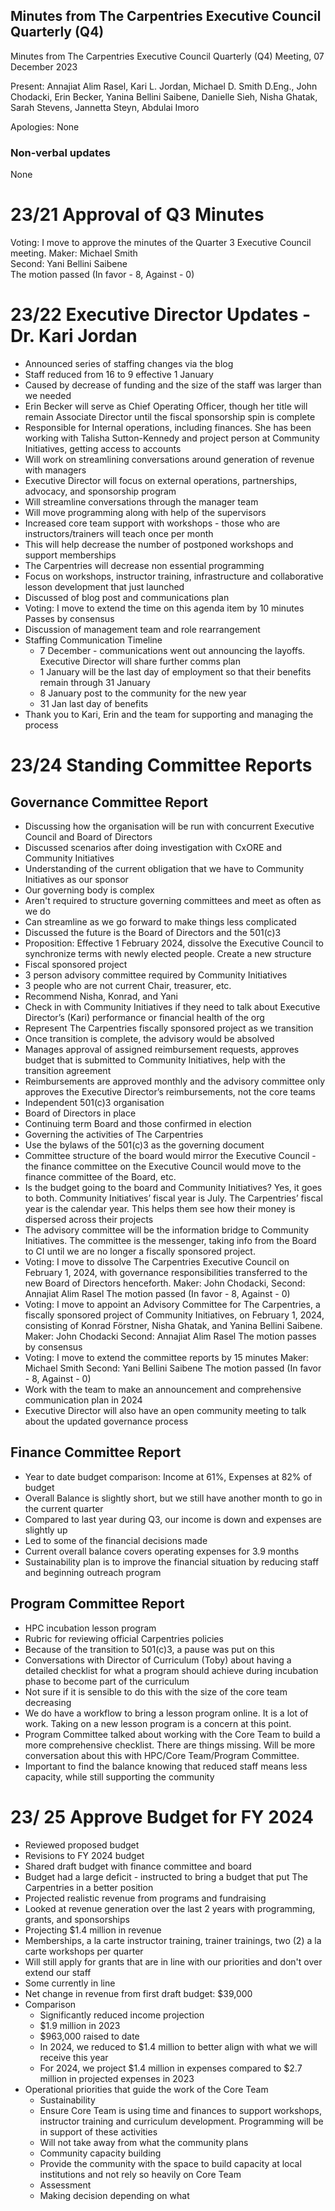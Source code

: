 ## Minutes from The Carpentries Executive Council Quarterly (Q4) 

Minutes from The Carpentries Executive Council Quarterly (Q4) Meeting, 07 December 2023

Present: Annajiat Alim Rasel, Kari L. Jordan, Michael D. Smith D.Eng., John Chodacki, Erin Becker, Yanina Bellini Saibene, Danielle Sieh, Nisha Ghatak, Sarah Stevens, Jannetta Steyn, Abdulai Imoro

Apologies: None


### Non-verbal updates
None

# 23/21 Approval of Q3 Minutes
Voting: I move to approve the minutes of the Quarter 3 Executive Council meeting.
Maker: Michael Smith  
Second: Yani Bellini Saibene  
The motion passed (In favor - 8, Against - 0)

# 23/22 Executive Director Updates - Dr. Kari Jordan
- Announced series of staffing changes via the blog
- Staff reduced from 16 to 9 effective 1 January 
- Caused by decrease of funding and the size of the staff was larger than we needed
- Erin Becker will serve as Chief Operating Officer, though her title will remain Associate Director until the fiscal sponsorship spin is complete
- Responsible for Internal operations, including finances. She has been working with Talisha Sutton-Kennedy and project person at Community Initiatives, getting access to accounts
- Will work on streamlining conversations around generation of revenue with managers
- Executive Director will focus on external operations, partnerships, advocacy, and sponsorship program
- Will streamline conversations through the manager team
- Will move programming along with help of the supervisors
- Increased core team support with workshops - those who are instructors/trainers will teach once per month
- This will help decrease the number of postponed workshops and support memberships
- The Carpentries will decrease non essential programming 
- Focus on workshops, instructor training, infrastructure and collaborative lesson development that just launched
- Discussed of blog post and communications plan
- Voting: I move to extend the time on this agenda item by 10 minutes
  Passes by consensus
- Discussion of management team and role rearrangement
- Staffing Communication Timeline
  - 7 December - communications went out announcing the layoffs. Executive Director will share further comms plan
  - 1 January will be the last day of employment so that their benefits remain through 31 January
  - 8 January post to the community for the new year
  - 31 Jan last day of benefits
- Thank you to Kari, Erin and the team for supporting and managing the process

# 23/24 Standing Committee Reports 
## Governance Committee Report
- Discussing how the organisation will be run with concurrent Executive Council and Board of Directors
- Discussed scenarios after doing investigation with CxORE and Community Initiatives
- Understanding of the current obligation that we have to Community Initiatives as our sponsor
- Our governing body is complex
- Aren't required to structure governing committees and meet as often as we do
- Can streamline as we go forward to make things less complicated
- Discussed the future is the Board of Directors and the 501(c)3
- Proposition: Effective 1 February 2024, dissolve the Executive Council to synchronize terms with newly elected people. 
  Create a new structure 
- Fiscal sponsored project
- 3 person advisory committee required by Community Initiatives 
- 3 people who are not current Chair, treasurer, etc.
- Recommend Nisha, Konrad, and Yani
- Check in with Community Initiatives if they need to talk about Executive Director’s (Kari) performance or financial health of the org
- Represent The Carpentries fiscally sponsored project as we transition
- Once transition is complete, the advisory would be absolved
- Manages approval of assigned reimbursement requests, approves budget that is submitted to Community Initiatives, help with the transition agreement
- Reimbursements are approved monthly and the advisory committee only approves the Executive Director’s reimbursements, not the core teams
- Independent 501(c)3 organisation
- Board of Directors in place
- Continuing term Board and those confirmed in election
- Governing the activities of The Carpentries
- Use the bylaws of the 501(c)3 as the governing document
- Committee structure of the board would mirror the Executive Council - the finance committee on the Executive Council would move to the finance committee of the Board, etc. 
- Is the budget going to the board and Community Initiatives?
  Yes, it goes to both. Community Initiatives’ fiscal year is July. The Carpentries’ fiscal year is the calendar year. This helps them see how their money is dispersed across their projects
- The advisory committee will be the information bridge to Community Initiatives. The committee is the messenger, taking info from the Board to CI until we are no longer a fiscally sponsored project.
- Voting: I move to dissolve The Carpentries Executive Council on February 1, 2024, with governance responsibilities transferred to the new Board of Directors henceforth.
  Maker: John Chodacki, Second: Annajiat Alim Rasel
  The motion passed (In favor - 8, Against - 0)
- Voting: I move to appoint an Advisory Committee for The Carpentries, a fiscally sponsored project of Community Initiatives, on February 1, 2024, consisting of Konrad Förstner, Nisha Ghatak, and Yanina Bellini Saibene.
  Maker: John Chodacki Second: Annajiat Alim Rasel
  The motion passes by consensus
- Voting: I move to extend the committee reports by 15 minutes
  Maker: Michael Smith  Second: Yani Bellini Saibene
  The motion passed (In favor - 8, Against - 0)
- Work with the team to make an announcement and comprehensive communication plan in 2024
- Executive Director will also have an open community meeting to talk about the updated governance process

## Finance Committee Report
- Year to date budget comparison: Income at 61%, Expenses at 82% of budget
- Overall Balance is slightly short, but we still have another month to go in the current quarter
- Compared to last year during Q3, our income is down and expenses are slightly up
- Led to some of the financial decisions made 
- Current overall balance covers operating expenses for 3.9 months
- Sustainability plan is to improve the financial situation by reducing staff and beginning outreach program

## Program Committee Report
- HPC incubation lesson program
- Rubric for reviewing official Carpentries policies
- Because of the transition to 501(c)3, a pause was put on this
- Conversations with Director of Curriculum (Toby) about having a detailed checklist for what a program should achieve during incubation phase to become part of the curriculum
- Not sure if it is sensible to do this with the size of the core team decreasing
- We do have a workflow to bring a lesson program online. It is a lot of work. Taking on a new lesson program is a concern at this point. 
- Program Committee talked about working with the Core Team to build a more comprehensive checklist. There are things missing. Will be more conversation about this with HPC/Core Team/Program Committee.
- Important to find the balance knowing that reduced staff means less capacity, while still supporting the community

# 23/ 25 Approve Budget for FY 2024 
- Reviewed proposed budget
- Revisions to FY 2024 budget
- Shared draft budget with finance committee and board
- Budget had a large deficit - instructed to bring a budget that put The Carpentries in a better position
- Projected realistic revenue from programs and fundraising
- Looked at revenue generation over the last 2 years with programming, grants, and sponsorships
- Projecting $1.4 million in revenue
- Memberships, a la carte instructor training, trainer trainings, two (2) a la carte workshops per quarter
- Will still apply for grants that are in line with our priorities and don't over extend our staff
- Some currently in line
- Net change in revenue from first draft budget: $39,000
- Comparison
  - Significantly reduced income projection
  - $1.9 million in 2023
  - $963,000 raised to date
  - In 2024, we reduced to $1.4 million to better align with what we will receive this year
  - For 2024, we project $1.4 million in expenses compared to $2.7 million in projected expenses in 2023
- Operational priorities that guide the work of the Core Team
  - Sustainability
  - Ensure Core Team is using time and finances to support workshops, instructor training and curriculum development. Programming will be in support of these activities
  - Will not take away from what the community plans
  - Community capacity building
  - Provide the community with the space to build capacity at local institutions and not rely so heavily on Core Team
  - Assessment
  - Making decision depending on what
